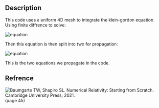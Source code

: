 ## Description
This code uses a uniform 4D mesh to integrate the klein-gordon equation. Using finite diffrence to solve: <br>

![equation](https://latex.codecogs.com/gif.image?%5Csmall%20%5Cdpi%7B120%7D%5Cbg%7Bwhite%7D%5CBox%5Cpsi-m%5E2%5Cpsi%5E2=4%5Cpi%5Crho%20) <br>

Then this equation is then split into two for propagation: <br>

![equation](https://latex.codecogs.com/gif.image?%5Csmall%20%5Cdpi%7B120%7D%5Cbg%7Bwhite%7D%5Cbegin%7Balign%7D%5Cpartial_t%5Cpsi=-%5Ckappa%5C%5C%5Cpartial_t%5Ckappa=-%5Cnabla%5E2%5Cpsi&plus;m%5E2%5Cpsi%5E2&plus;4%5Cpi%5Crho%5Cend%7Balign%7D) <br>

This is the two equations we propagate in the code.

## Refrence
![Baumgarte TW, Shapiro SL. Numerical Relativity: Starting from Scratch. Cambridge University Press; 2021.](https://www.cambridge.org/core/books/numerical-relativity-starting-from-scratch/FB5B832C4ED8EFE65A5834C6D6D4657D) (page 45)
